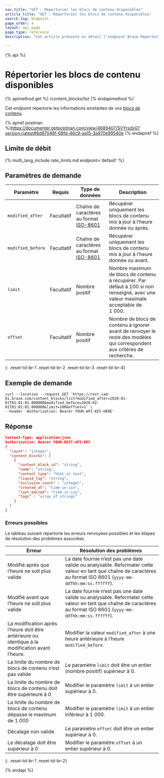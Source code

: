 ```yaml
---
nav_title: "GET : Répertorier les blocs de contenu disponibles"
article_title: "GET : Répertorier les blocs de contenu disponibles"
search_tag: Endpoint
page_order: 4
layout: api_page
page_type: reference
description: "Cet article présente en détail l’endpoint Braze Répertorier les blocs de contenu disponibles."

---
```

{% api %}
# Répertorier les blocs de contenu disponibles
{% apimethod get %}
/content_blocks/list
{% endapimethod %}

Cet endpoint répertorie les informations existantes de vos [blocs de contenu]({{site.baseurl}}/user_guide/engagement_tools/templates_and_media/content_blocks/).

{% apiref postman %}https://documenter.getpostman.com/view/4689407/SVYrsdsG?version=latest#6d87048f-68fd-46c9-aa15-3a970e99540e {% endapiref %}

## Limite de débit

{% multi_lang_include rate_limits.md endpoint='default' %}

## Paramètres de demande

| Paramètre | Requis | Type de données | Description |
|---|---|---|---|
| `modified_after`  | Facultatif | Chaîne de caractères au format [ISO-8601](https://en.wikipedia.org/wiki/ISO_8601) | Récupérer uniquement les blocs de contenu mis à jour à l’heure donnée ou après. |
| `modified_before`  |  Facultatif | Chaîne de caractères au format [ISO-8601](https://en.wikipedia.org/wiki/ISO_8601) | Récupérer uniquement les blocs de contenu mis à jour à l’heure donnée ou avant. |
| `limit` | Facultatif | Nombre positif | Nombre maximum de blocs de contenu à récupérer. Par défaut à 100 si non renseigné, avec une valeur maximale acceptable de 1 000. |
| `offset`  |  Facultatif | Nombre positif | Nombre de blocs de contenu à ignorer avant de renvoyer le reste des modèles qui correspondent aux critères de recherche. |
{: .reset-td-br-1 .reset-td-br-2 .reset-td-br-3  .reset-td-br-4}

## Exemple de demande
```
curl --location --request GET 'https://rest.iad-01.braze.com/content_blocks/list?modified_after=2020-01-01T01:01:01.000000&modified_before=2020-02-01T01:01:01.000000&limit=100&offset=1' \
--header 'Authorization: Bearer YOUR-API-KEY-HERE'
```

## Réponse

```json
Content-Type: application/json
Authorization: Bearer YOUR-REST-API-KEY
{
  "count": "integer",
  "content_blocks": [
    {
      "content_block_id": "string",
      "name": "string",
      "content_type": "html or text",
      "liquid_tag": "string",
      "inclusion_count" : "integer",
      "created_at": "time-in-iso",
      "last_edited": "time-in-iso",
      "tags" : "array of strings"
    }
  ]
}
```

### Erreurs possibles

Le tableau suivant répertorie les erreurs renvoyées possibles et les étapes de résolution des problèmes associées.

| Erreur | Résolution des problèmes |
| --- | --- |
| Modifié après que l’heure ne soit plus valide | La date fournie n’est pas une date valide ou analysable. Reformater cette valeur en tant que chaîne de caractères au format ISO 8601 (`yyyy-mm-ddThh:mm:ss.ffffff`). |
| Modifié avant que l’heure ne soit plus valide | La date fournie n’est pas une date valide ou analysable. Reformater cette valeur en tant que chaîne de caractères au format ISO 8601 (`yyyy-mm-ddThh:mm:ss.ffffff`). |
| La modification après l’heure doit être antérieure ou identique à la modification avant l’heure. | Modifier la valeur `modified_after` à une heure antérieure à l’heure `modified_before`. |
| La limite du nombre de blocs de contenu n’est pas valide | Le paramètre `limit` doit être un entier (nombre positif) supérieur à 0. |
| La limite du nombre de blocs de contenu doit être supérieure à 0 | Modifier le paramètre `limit` à un entier supérieur à 0. |
| La limite du nombre de blocs de contenu dépasse le maximum de 1 000 | Modifier le paramètre `limit` à un entier inférieur à 1 000. |
| Décalage non valide | Le paramètre `offset` doit être un entier supérieur à 0. |
| Le décalage doit être supérieur à 0 | Modifier le paramètre `offset` à un entier supérieur à 0. |
{: .reset-td-br-1 .reset-td-br-2}

{% endapi %}
